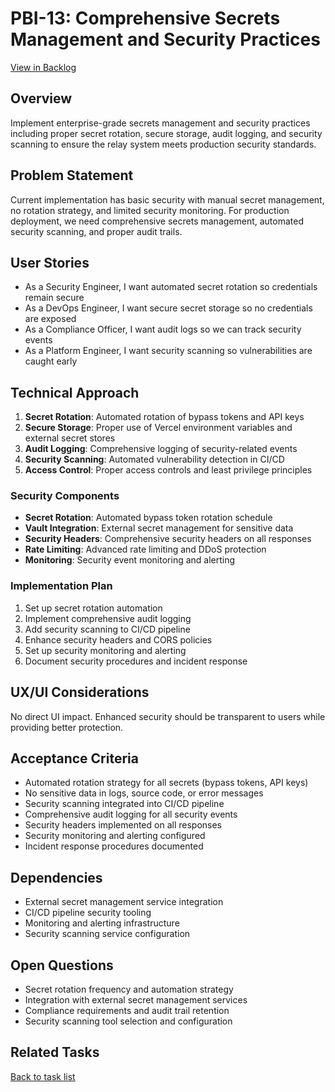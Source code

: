 # PBI-13: Comprehensive Secrets Management and Security Practices

[View in Backlog](../backlog.md#user-content-13)

## Overview
Implement enterprise-grade secrets management and security practices including proper secret rotation, secure storage, audit logging, and security scanning to ensure the relay system meets production security standards.

## Problem Statement
Current implementation has basic security with manual secret management, no rotation strategy, and limited security monitoring. For production deployment, we need comprehensive secrets management, automated security scanning, and proper audit trails.

## User Stories
- As a Security Engineer, I want automated secret rotation so credentials remain secure
- As a DevOps Engineer, I want secure secret storage so no credentials are exposed
- As a Compliance Officer, I want audit logs so we can track security events
- As a Platform Engineer, I want security scanning so vulnerabilities are caught early

## Technical Approach
1. **Secret Rotation**: Automated rotation of bypass tokens and API keys
2. **Secure Storage**: Proper use of Vercel environment variables and external secret stores
3. **Audit Logging**: Comprehensive logging of security-related events
4. **Security Scanning**: Automated vulnerability detection in CI/CD
5. **Access Control**: Proper access controls and least privilege principles

### Security Components
- **Secret Rotation**: Automated bypass token rotation schedule
- **Vault Integration**: External secret management for sensitive data
- **Security Headers**: Comprehensive security headers on all responses
- **Rate Limiting**: Advanced rate limiting and DDoS protection
- **Monitoring**: Security event monitoring and alerting

### Implementation Plan
1. Set up secret rotation automation
2. Implement comprehensive audit logging
3. Add security scanning to CI/CD pipeline
4. Enhance security headers and CORS policies
5. Set up security monitoring and alerting
6. Document security procedures and incident response

## UX/UI Considerations
No direct UI impact. Enhanced security should be transparent to users while providing better protection.

## Acceptance Criteria
- Automated rotation strategy for all secrets (bypass tokens, API keys)
- No sensitive data in logs, source code, or error messages
- Security scanning integrated into CI/CD pipeline
- Comprehensive audit logging for all security events
- Security headers implemented on all responses
- Security monitoring and alerting configured
- Incident response procedures documented

## Dependencies
- External secret management service integration
- CI/CD pipeline security tooling
- Monitoring and alerting infrastructure
- Security scanning service configuration

## Open Questions
- Secret rotation frequency and automation strategy
- Integration with external secret management services
- Compliance requirements and audit trail retention
- Security scanning tool selection and configuration

## Related Tasks
[Back to task list](../tasks.md) 